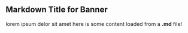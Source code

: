 ## Markdown Title for Banner

lorem ipsum delor sit amet here is some content loaded from a **.md** file!
